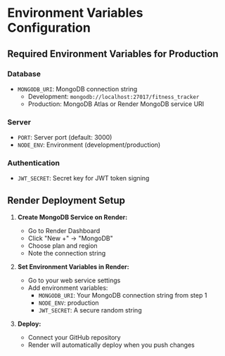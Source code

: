 # Environment Variables Configuration

## Required Environment Variables for Production

### Database
- `MONGODB_URI`: MongoDB connection string
  - Development: `mongodb://localhost:27017/fitness_tracker`
  - Production: MongoDB Atlas or Render MongoDB service URI

### Server
- `PORT`: Server port (default: 3000)
- `NODE_ENV`: Environment (development/production)

### Authentication
- `JWT_SECRET`: Secret key for JWT token signing

## Render Deployment Setup

1. **Create MongoDB Service on Render:**
   - Go to Render Dashboard
   - Click "New +" → "MongoDB"
   - Choose plan and region
   - Note the connection string

2. **Set Environment Variables in Render:**
   - Go to your web service settings
   - Add environment variables:
     - `MONGODB_URI`: Your MongoDB connection string from step 1
     - `NODE_ENV`: production
     - `JWT_SECRET`: A secure random string

3. **Deploy:**
   - Connect your GitHub repository
   - Render will automatically deploy when you push changes
